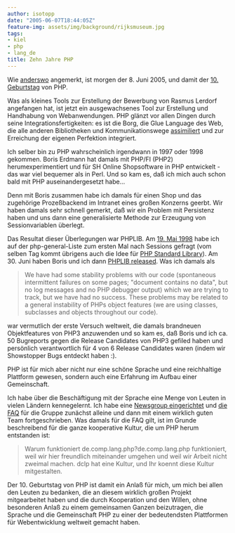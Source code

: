 ```yaml
---
author: isotopp
date: "2005-06-07T18:44:05Z"
feature-img: assets/img/background/rijksmuseum.jpg
tags:
- kiel
- php
- lang_de
title: Zehn Jahre PHP
---
```

Wie
[anderswo](http://blog.coggeshall.org/archives/203_A_Decade_of_PHP.html)
angemerkt, ist morgen der 8. Juni 2005, und damit der
[10. Geburtstag](http://groups.google.ch/group/comp.infosystems.www.authoring.cgi/msg/cc7d43454d64d133)
von PHP.

Was als kleines Tools zur Erstellung der Bewerbung von Rasmus Lerdorf
angefangen hat, ist jetzt ein ausgewachsenes Tool zur Erstellung und
Handhabung von Webanwendungen. PHP glänzt vor allen Dingen durch seine
Integrationsfertigkeiten: es ist die Borg, die Glue Language des Web, die
alle anderen Bibliotheken und Kommunikationswege
[assimiliert](http://en.wikipedia.org/wiki/Assimilation_(Star_Trek)) und zur
Erreichung der eigenen Perfektion integriert.

Ich selber bin zu PHP wahrscheinlich irgendwann in 1997 oder 1998 gekommen.
Boris Erdmann hat damals mit PHP/FI (PHP2) herumexperimentiert und für SH
Online Shopsoftware in PHP entwickelt - das war viel bequemer als in Perl.
Und so kam es, daß ich mich auch schon bald mit PHP auseinandergesetzt
habe...

Denn mit Boris zusammen habe ich damals für einen Shop und das zugehörige
Prozeßbackend im Intranet eines großen Konzerns geerbt. Wir haben damals
sehr schnell gemerkt, daß wir ein Problem mit Persistenz haben und uns dann
eine generalisierte Methode zur Erzeugung von Sessionvariablen überlegt.

Das Resultat dieser Überlegungen war PHPLIB. Am 
[19. Mai 1998](http://marc.theaimsgroup.com/?l=php-general&m=90222497032608&w=2) habe
ich auf der php-general-Liste zum ersten Mal nach Sessions gefragt (vom
selben Tag kommt übrigens auch die Idee für
[PHP Standard Library](http://marc.theaimsgroup.com/?l=php-general&m=90222497032618&w=2)).
Am 30. Juni haben Boris und ich dann
[PHPLIB released](http://marc.theaimsgroup.com/?l=php-general&m=90222503034131&w=2). Was ich damals als 

> We have had some stability problems with our code (spontaneous
> intermittent failures on some pages; "document contains no data", but no
> log messages and no PHP debugger output) which we are trying to track, but
> we have had no success. These problems may be related to a general
> instability of PHPs object features (we are using classes, subclasses and
> objects throughout our code).

war vermutlich der erste Versuch weltweit, die damals brandneuen
Objektfeatures von PHP3 anzuwenden und so kam es, daß Boris und ich ca. 50
Bugreports gegen die Release Candidates von PHP3 gefiled haben und
persönlich verantwortlich für 4 von 6 Release Candidates waren (indem wir
Showstopper Bugs entdeckt haben :).

PHP ist für mich aber nicht nur eine schöne Sprache und eine reichhaltige
Plattform gewesen, sondern auch eine Erfahrung im Aufbau einer Gemeinschaft.

Ich habe über die Beschäftigung mit der Sprache eine Menge von Leuten in
vielen Ländern kennegelernt. Ich habe eine
[Newsgroup eingerichtet](http://groups-beta.google.com/group/de.admin.news.announce/msg/b4ce2ec6f6e5eafd)
und
[die FAQ](http://groups-beta.google.com/group/de.comp.lang.php/msg/74b8f8ea3c8a91ad)
für die Gruppe zunächst alleine und dann mit einem wirklich guten Team
fortgeschrieben. Was damals für die FAQ gilt, ist im Grunde beschreibend für
die ganze kooperative Kultur, die um PHP herum entstanden ist:

> Warum funktioniert de.comp.lang.php?de.comp.lang.php funktioniert, weil
> wir hier freundlich miteinander umgehen und weil wir Arbeit nicht zweimal
> machen. dclp hat eine Kultur, und Ihr koennt diese Kultur mitgestalten.

Der 10. Geburtstag von PHP ist damit ein Anlaß für mich, um mich bei allen
den Leuten zu bedanken, die an diesem wirklich großen Projekt mitgearbeitet
haben und die durch Kooperation und den Willen, ohne besonderen Anlaß zu
einem gemeinsamen Ganzen beizutragen, die Sprache und die Gemeinschaft PHP
zu einer der bedeutendsten Plattformen für Webentwicklung weltweit gemacht
haben.
